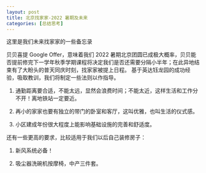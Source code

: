 ```yaml
---
layout: post
title: 北京找家家-2022 暑期及未来
categories: [总结思考]
---
```


这里是我们未来找家家的一些备忘录<abs>
  
贝贝喜提 Google Offer，意味着我们 2022 暑期北京团圆已成极大概率，贝贝能否提前修完下一学年秋季学期课程将决定我们是否还需要分隔小半年；在此异地结束有了大盼头的普天同庆时刻，找家家被提上日程。
基于英达钰龙园的成功经验，吸取教训，我们将制定一些法则以作指导。

1. 通勤距离要合适，不能太远，显然会浪费时间；不能太近，这样生活和工作分不开！离地铁站一定要近。

2. 再小的家家也要有独立的带门的卧室和客厅，这叫优雅，也叫生活的仪式感。
  
3. 小区建成年份很大程度上能影响基础设施的完善和舒适度。
  
还有一些更高的要求，比较适用于我们以后自己装修房子：
  
1. 新风系统必备！
  
2. 吸尘器洗碗机按摩椅，中产三件套。

